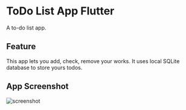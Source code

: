 # ToDo List App Flutter

A to-do list app.

## Feature

This app lets you add, check, remove your works. It uses local SQLite database to store yours todos.

## App Screenshot
![screenshot](screenshot.PNG)